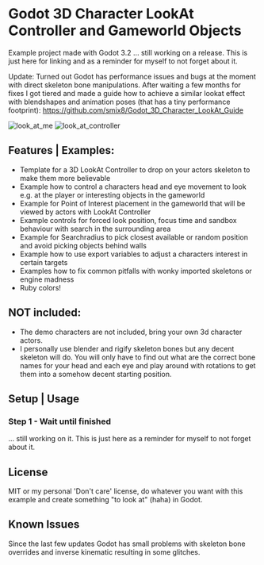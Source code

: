 
# Godot 3D Character LookAt Controller and Gameworld Objects
Example project made with Godot 3.2
… still working on a release. This is just here for linking and as a reminder for myself to not forget about it.

Update:
Turned out Godot has performance issues and bugs at the moment with direct skeleton bone manipulations. After waiting a few months for fixes I got tiered and made a guide how to achieve a similar lookat effect with blendshapes and animation poses (that has a tiny performance footprint):
https://github.com/smix8/Godot_3D_Character_LookAt_Guide


![look_at_me](https://user-images.githubusercontent.com/52464204/73600862-0cf3d880-4557-11ea-860f-9bb1a4124abb.gif)
![look_at_controller](https://user-images.githubusercontent.com/52464204/71305410-cd709300-23d3-11ea-8b10-9dd4ff7778c7.gif)

## Features | Examples:
- Template for a 3D LookAt Controller to drop on your actors skeleton to make them more believable
- Example how to control a characters head and eye movement to look e.g. at the player or interesting objects in the gameworld
- Example for Point of Interest placement in the gameworld that will be viewed by actors with LookAt Controller
- Example controls for forced look position, focus time and sandbox behaviour with search in the surrounding area
- Example for Searchradius to pick closest available or random position and avoid picking objects behind walls
- Example how to use export variables to adjust a characters interest in certain targets
- Examples how to fix common pitfalls with wonky imported skeletons or engine madness
- Ruby colors!

## NOT included:
- The demo characters are not included, bring your own 3d character actors.
- I personally use blender and rigify skeleton bones but any decent skeleton will do. You will only have to find out what are the correct bone names for your head and each eye and play around with rotations to get them into a somehow decent starting position.

## Setup | Usage

### Step 1 - Wait until finished
... still working on it. This is just here as a reminder for myself to not forget about it.


## License
MIT or my personal 'Don't care' license, do whatever you want with this example and create something "to look at" (haha) in Godot.

## Known Issues
Since the last few updates Godot has small problems with skeleton bone overrides and inverse kinematic resulting in some glitches.
